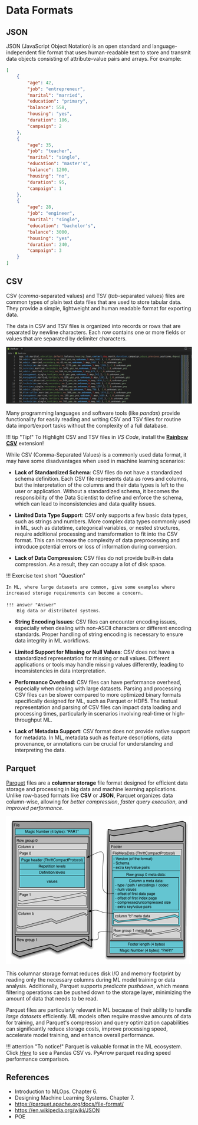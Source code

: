 # Data Formats

## JSON

JSON (JavaScript Object Notation) is an open standard and language-independent file format that uses human-readable text to store and transmit data objects consisting of attribute–value pairs and arrays. For example:

```json
[
    {
        "age": 42,
        "job": "entrepreneur",
        "marital": "married",
        "education": "primary",
        "balance": 558,
        "housing": "yes",
        "duration": 186,
        "campaign": 2
    },
    {
        "age": 35,
        "job": "teacher",
        "marital": "single",
        "education": "master's",
        "balance": 1200,
        "housing": "no",
        "duration": 95,
        "campaign": 1
    },
    {
        "age": 28,
        "job": "engineer",
        "marital": "single",
        "education": "bachelor's",
        "balance": 3000,
        "housing": "yes",
        "duration": 240,
        "campaign": 3
    }
]
```

## CSV

CSV (*comma*-separated values) and TSV (*tab*-separated values) files are common types of plain text data files that are used to store tabular data. They provide a simple, lightweight and human readable format for exporting data.

The data in CSV and TSV files is organized into records or rows that are separated by newline characters. Each row contains one or more fields or values that are separated by delimiter characters.

![](csv.png)

Many programming languages and software tools (like *pandas*) provide functionality for easily reading and writing CSV and TSV files for routine data import/export tasks without the complexity of a full database.

!!! tip "Tip!"
    To Highlight CSV and TSV files in *VS Code*, install the [**Rainbow CSV**](https://marketplace.visualstudio.com/items?itemName=mechatroner.rainbow-csv) extension!

While CSV (Comma-Separated Values) is a commonly used data format, it may have some disadvantages when used in machine learning scenarios:

- **Lack of Standardized Schema**: CSV files do not have a standardized schema definition. Each CSV file represents data as rows and columns, but the interpretation of the columns and their data types is left to the user or application. Without a standardized schema, it becomes the responsibility of the Data Scientist to define and enforce the schema, which can lead to inconsistencies and data quality issues.

- **Limited Data Type Support**: CSV only supports a few basic data types, such as strings and numbers. More complex data types commonly used in ML, such as datetime, categorical variables, or nested structures, require additional processing and transformation to fit into the CSV format. This can increase the complexity of data preprocessing and introduce potential errors or loss of information during conversion.

- **Lack of Data Compression**: CSV files do not provide built-in data compression. As a result, they can occupy a lot of disk space.

!!! Exercise text short "Question"

    In ML, where large datasets are common, give some examples where increased storage requirements can become a concern.
    
    !!! answer "Answer"
        Big data or distributed systems.

- **String Encoding Issues**: CSV files can encounter encoding issues, especially when dealing with non-ASCII characters or different encoding standards. Proper handling of string encoding is necessary to ensure data integrity in ML workflows.

- **Limited Support for Missing or Null Values**: CSV does not have a standardized representation for missing or null values. Different applications or tools may handle missing values differently, leading to inconsistencies in data interpretation.

- **Performance Overhead**: CSV files can have performance overhead, especially when dealing with large datasets. Parsing and processing CSV files can be slower compared to more optimized binary formats specifically designed for ML, such as Parquet or HDF5. The textual representation and parsing of CSV files can impact data loading and processing times, particularly in scenarios involving real-time or high-throughput ML.

- **Lack of Metadata Support**: CSV format does not provide native support for metadata. In ML, metadata such as feature descriptions, data provenance, or annotations can be crucial for understanding and interpreting the data.

## Parquet

[Parquet](https://parquet.apache.org/docs/file-format/) files are a **columnar storage** file format designed for efficient data storage and processing in big data and machine learning applications. Unlike row-based formats like **CSV** or **JSON**, Parquet organizes data column-wise, allowing for *better compression*, *faster query execution*, and *improved performance*.

![](parquet.gif)

This columnar storage format reduces disk I/O and memory footprint by reading only the necessary columns during ML model training or data analysis. Additionally, Parquet supports *predicate pushdown*, which means filtering operations can be pushed down to the storage layer, minimizing the amount of data that needs to be read.

Parquet files are particularly relevant in ML because of their ability to handle *large datasets* efficiently. ML models often require massive amounts of data for training, and Parquet's compression and query optimization capabilities can significantly reduce storage costs, improve processing speed, accelerate model training, and enhance overall performance.

!!! attention "To notice!"
    Parquet is valuable format in the ML ecosystem. Click [*Here*](https://github.com/tirthajyoti/Machine-Learning-with-Python/blob/master/Pandas%20and%20Numpy/Read_data_various_sources/Pandas%20CSV%20vs.%20PyArrow%20parquet%20reading%20speed.ipynb) to see a Pandas CSV vs. PyArrow parquet reading speed performance comparison.


## References

- Introduction to MLOps. Chapter 6.
- Designing Machine Learning Systems. Chapter 7.
- https://parquet.apache.org/docs/file-format/
- https://en.wikipedia.org/wiki/JSON
- POE